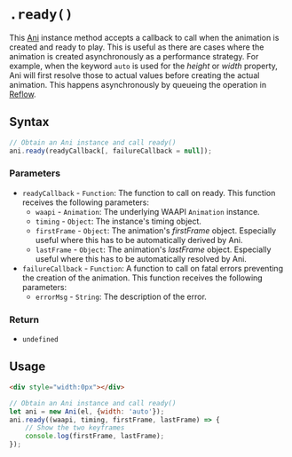 # `.ready()`
This [Ani](..) instance method accepts a callback to call when the animation is created and ready to play. This is useful as there are cases where the animation is created asynchronously as a performance strategy. For example, when the keyword `auto` is used for the *height* or *width* property, Ani will first resolve those to actual values before creating the actual animation. This happens asynchronously by queueing the operation in [Reflow](../../../reflow).

## Syntax

```js
// Obtain an Ani instance and call ready()
ani.ready(readyCallback[, failureCallback = null]);
```

### Parameters
+ `readyCallback` - `Function`: The function to call on ready. This function receives the following parameters:
    + `waapi` - `Animation`: The underlying WAAPI `Animation` instance.
    + `timing` - `Object`: The instance's timing object.
    + `firstFrame` - `Object`: The animation's *firstFrame* object. Especially useful where this has to be automatically derived by Ani.
    + `lastFrame` - `Object`: The animation's *lastFrame* object. Especially useful where this has to be automatically resolved by Ani.
+ `failureCallback` - `Function`: A function to call on fatal errors preventing the creation of the animation. This function receives the following parameters:
    + `errorMsg` - `String`: The description of the error.

### Return
+ `undefined`

## Usage

```html
<div style="width:0px"></div>
```

```js
// Obtain an Ani instance and call ready()
let ani = new Ani(el, {width: 'auto'});
ani.ready((waapi, timing, firstFrame, lastFrame) => {
    // Show the two keyframes
    console.log(firstFrame, lastFrame);
});
```